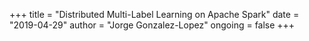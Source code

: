 +++ 
title = "Distributed Multi-Label Learning on Apache Spark" 
date = "2019-04-29" 
author = "Jorge Gonzalez-Lopez" 
ongoing = false +++
